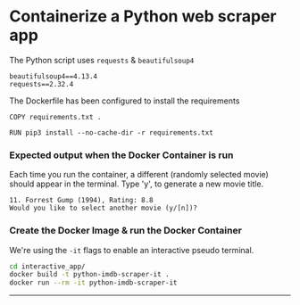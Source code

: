 # Containerize a Python web scraper app
The Python script uses `requests` & `beautifulsoup4`
```
beautifulsoup4==4.13.4
requests==2.32.4
```

The Dockerfile has been configured to install the requirements
```docker
COPY requirements.txt .

RUN pip3 install --no-cache-dir -r requirements.txt
```

### Expected output when the Docker Container is run
Each time you run the container, a different (randomly selected movie) should appear in the terminal. Type 'y', to generate a new movie title.
```
11. Forrest Gump (1994), Rating: 8.8
Would you like to select another movie (y/[n])?
```

### Create the Docker Image & run the Docker Container
We're using the `-it` flags to enable an interactive pseudo terminal.
```bash
cd interactive_app/
docker build -t python-imdb-scraper-it . 
docker run --rm -it python-imdb-scraper-it
```

---
